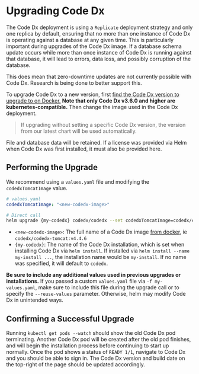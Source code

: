 # Upgrading Code Dx

The Code Dx deployment is using a `Replicate` deployment strategy and only one replica by default, ensuring that no more than one instance of Code Dx is operating against a database at any given time. This is particularly important during upgrades of the Code Dx image. If a database schema update occurs while more than once instance of Code Dx is running against that database, it will lead to errors, data loss, and possibly corruption of the database.

This does mean that zero-downtime updates are not currently possible with Code Dx. Research is being done to better support this.

To upgrade Code Dx to a new version, first [find the Code Dx version to upgrade to on Docker.](https://hub.docker.com/r/codedx/codedx-tomcat/tags) **Note that only Code Dx v3.6.0 and higher are kubernetes-compatible.** Then change the image used in the Code Dx deployment.

> If upgrading without setting a specific Code Dx version, the version from our latest chart will be used automatically.

File and database data will be retained. If a license was provided via Helm when Code Dx was first installed, it must also be provided here.

## Performing the Upgrade

We recommend using a `values.yaml` file and modifying the `codedxTomcatImage` value.

```yaml
# values.yaml
codedxTomcatImage: "<new-codedx-image>"
```

```bash
# Direct call
helm upgrade {my-codedx} codedx/codedx --set codedxTomcatImage=codedx/codedx-tomcat:vX.Y.Z
```

- `<new-codedx-image>`: The full name of a Code Dx image [from docker](https://hub.docker.com/r/codedx/codedx-tomcat/tags), ie `codedx/codedx-tomcat:v4.4.6`
- `{my-codedx}`: The name of the Code Dx installation, which is set when installing Code Dx via `helm install`. If installed via `helm install --name my-install ...`, the installation name would be `my-install`. If no name was specified, it will default to `codedx`.

**Be sure to include any additional values used in previous upgrades or installations.** If you passed a custom `values.yaml` file via `-f my-values.yaml`, make sure to include this file during the upgrade call or to specify the `--reuse-values` parameter. Otherwise, helm may modify Code Dx in unintended ways.

## Confirming a Successful Upgrade

Running `kubectl get pods --watch` should show the old Code Dx pod terminating. Another Code Dx pod will be created after the old pod finishes, and will begin the installation process before continuing to start up normally. Once the pod shows a status of `READY 1/1`, navigate to Code Dx and you should be able to sign in. The Code Dx version and build date on the top-right of the page should be updated accordingly.
